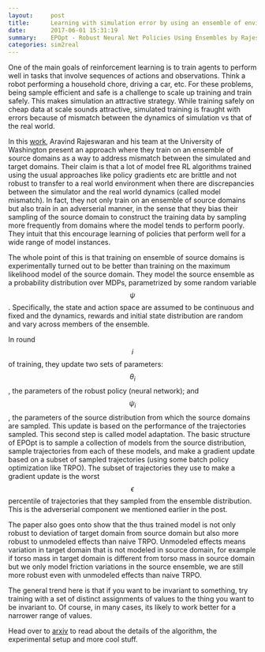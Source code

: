 ```yaml
---
layout:     post
title:      Learning with simulation error by using an ensemble of environments.
date:       2017-06-01 15:31:19
summary:    EPOpt - Robust Neural Net Policies Using Ensembles by Rajeswaran et al.
categories: sim2real
---
```



One of the main goals of reinforcement learning is to train agents to perform well in tasks that involve sequences of actions and observations. Think a robot performing a household chore, driving a car, etc. For these problems, being sample efficient and safe is a challenge to scale up training and train safely. This makes simulation an attractive strategy. While training safely on cheap data at scale sounds attractive, simulated training is fraught with errors because of mismatch between the dynamics of simulation vs that of the real world. 

In this [work](https://arxiv.org/abs/1610.01283), Aravind Rajeswaran and his team at the University of Washington present an approach where they train on an ensemble of source domains as a way to address mismatch between the simulated and target domains. Their claim is that a lot of model free RL algorithms trained using the usual approaches like policy gradients etc are brittle and not robust to transfer to a real world environment when there are discrepancies between the simulator and the real world dynamics (called model mismatch). In fact, they not only train on an ensemble of source domains but also train in an adverserial manner, in the sense that they bias their sampling of the source domain to construct the training data by sampling more frequently from domains where the model tends to perform poorly. They intuit that this encourage learning of policies that perform well for a wide range of model instances. 

The whole point of this is that training on ensemble of source domains is experimentally turned out to be better than training on the maximum likelihood model of the source domain. They model the source ensemble as a probability distribution over MDPs, parametrized by some random variable $$\psi$$. Specifically, the state and action space are assumed to be continuous and fixed and the dynamics, rewards and initial state distribution are random and vary across members of the ensemble. 

In round $$i$$ of training, they update two sets of parameters: $$\theta_i$$, the parameters of the robust policy (neural network); and $$\psi_i$$, the parameters of the source distribution from which the source domains are sampled. This update is based on the performance of the trajectories sampled. This second step is called model adaptation.
The basic structure of EPOpt is to sample a collection of models from the source distribution, sample trajectories from each of these models, and make a gradient update based on a subset of sampled trajectories (using some batch policy optimization like TRPO). The subset of trajectories they use to make a gradient update is the worst $$\epsilon$$ percentile of trajectories that they sampled from the ensemble distribution. This is the adverserial component we mentioned earlier in the post.

The paper also goes onto show that the thus trained model is not only robust to deviation of target domain from source domain but also more robust to unmodeled effects than naive TRPO. Unmodeled effects means variation in target domain that is not modeled in source domain, for example if torso mass in target domain is different from torso mass in source domain but we only model friction variations in the source ensemble, we are still more robust even with unmodeled effects than naive TRPO.

The general trend here is that if you want to be invariant to something, try training with a set of distinct assignments of values to the thing you want to be invariant to. Of course, in many cases, its likely to work better for a narrower range of values.

Head over to [arxiv](https://arxiv.org/abs/1610.01283) to read about the details of the algorithm, the experimental setup and more cool stuff.
